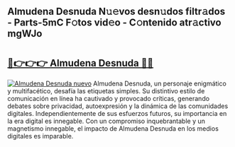 ## Almudena Desnuda N𝚞𝚎vos desn𝚞dos filtr𝚊dos - Parts-5mC F𝚘tos vid𝚎o - C𝚘ntenido atr𝚊ctivo mgWJo

# <h2><a href="http://mbcyti.tromn.icu/?c=Almudena+Desnuda">🔗👉👉👉 Almudena Desnuda 🔗🔗</a></h2>

[![Almudena Desnuda nuevo](https://i.imgur.com/pEAQMta.gif)](http://mbcyti.tromn.icu/?c=Almudena+Desnuda)
Almudena Desnuda, un personaje enigmático y multifacético, desafía las etiquetas simples. Su distintivo estilo de comunicación en línea ha cautivado y provocado críticas, generando debates sobre privacidad, autoexpresión y la dinámica de las comunidades digitales. Independientemente de sus esfuerzos futuros, su importancia en la era digital es innegable. Con un compromiso inquebrantable y un magnetismo innegable, el impacto de Almudena Desnuda en los medios digitales es imparable.
